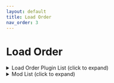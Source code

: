 ```yaml
---
layout: default
title: Load Order
nav_order: 3
---
```


# Load Order

<details markdown="block">
<summary>Load Order Plugin List (click to expand)</summary>

```plaintext
{% include_relative assets/loadorder/loadorder.txt %}
```

</details>

<details markdown="block">
<summary>Mod List (click to expand)</summary>

```plaintext
{% include_relative assets/loadorder/modlist.txt %}
```

</details>


